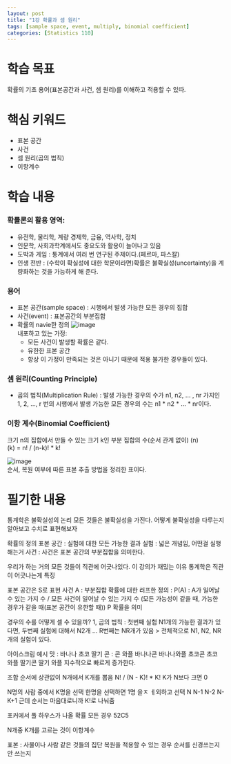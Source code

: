 ```yaml
---
layout: post
title: "1강 확률과 셈 원리"
tags: [sample space, event, multiply, binomial coefficient]
categories: [Statistics 110]
---
```


# 학습 목표
확률의 기초 용어(표본공간과 사건, 셈 원리)를 이해하고 적용할 수 있따.

# 핵심 키워드
- 표본 공간
- 사건
- 셈 원리(곱의 법칙)
- 이항계수

# 학습 내용
### 확률론의 활용 영역:
- 유전학, 물리학, 계량 경제학, 금융, 역사학, 정치
- 인문학, 사회과학계에서도 중요도와 활용이 늘어나고 있음
- 도박과 게임 : 통계에서 여러 번 연구된 주제이다.(페르마, 파스칼)
- 인생 전반 : (수학이 확실성에 대한 학문이라면)확률은 불확실성(uncertainty)을 계량화하는 것을 가능하게 해 준다.

### 용어
- 표본 공간(sample space) : 시행에서 발생 가능한 모든 경우의 집합
- 사건(event) : 표본공간의 부분집합
- 확률의 navie한 정의
![image](https://user-images.githubusercontent.com/50114210/71911360-e7bdb580-31b6-11ea-8ca4-14c66aaf64f3.png)       
  내포하고 있는 가정:
  - 모든 사건이 발생할 확률은 같다.
  - 유한한 표본 공간
  - 항상 이 가정이 만족되는 것은 아니기 때문에 적용 불가한 경우들이 있다.
  
### 셈 원리(Counting Principle)
- 곱의 법칙(Multiplication Rule) : 발생 가능한 경우의 수가 n1, n2, ... , nr 가지인 1, 2, ..., r 번의 시행에서 발생 가능한 모든 경우의 수는 n1 * n2 * ... * nr이다.

### 이항 계수(Binomial Coefficient)
크기 n의 집합에서 만들 수 있는 크기 k인 부분 집합의 수(순서 관계 없이)
(n)       
(k) = n! / (n-k)! * k!

![image](https://user-images.githubusercontent.com/50114210/71911586-56027800-31b7-11ea-9896-7c47f715ab0b.png)       
순서, 복원 여부에 따른 표본 추출 방법을 정리한 표이다.

 # 필기한 내용
 통계학은 불확실성의 논리
모든 것들은 불확실성을 가진다.
어떻게 불확실성을 다루는지 알아보고 수치로 표현해보자

확률의 정의
표본 공간 : 실험에 대한 모든 가능한 결과
실험 : 넓은 개념임, 어떤걸 실행해는거
사건 : 사건은 표본 공간의 부분집합을 의미한다.

우리가 하는 거의 모든 것들이 직관에 어긋나있다. 이 강의가 재밌는 이유
통계학은 직관이 어긋나는게 특징

표본 공간은 S로 표현
사건 A : 부분집합
확률에 대한 러프한 정의 : P(A) : A가 일어날 수 있는 가지 수 / 모든 사건이 일어날 수 있는 가지 수 (모든 가능성이 같을 때, 가능한 경우가 같을 때(표본 공간이 유한할 때))
P 확률을 의미

경우의 수를 어떻게 셀 수 있을까?
1, 곱의 법칙 : 첫번째 실험 N1개의 가능한 결과가 있다면, 두번째 실험에 대해서 N2개 … R번째는 NR개가 있음 > 전체적으로 N1, N2, NR개의 실험이 있다.

아이스크림 예시
맛 : 바나나 초코 딸기
콘 : 콘 와플
바나나콘 바나나와플 초코콘 초코 와플 딸기콘 딸기 와플
지수적으로 빠르게 증가한다.

조합 순서에 상관없이 N개에서 K개를 뽑음
N! / (N - K)! * K!
K가 N보다 크면 0

N명의 사람 중에서 K명을 선택
한명을 선택하면 1명 을ㅈ ㅔ외하고 선택
N N-1 N-2 N-K+1
근데 순서는 마음대로니까 K!로 나눠줌

포커에서 풀 하우스가 나올 확률
모든 경우 52C5

N개중 K개를 고르는 것이 이항계수

표본 : 사물이나 사람 같은 것들의 집단
복원을 적용할 수 있는 경우
순서를 신경쓰는지 안 쓰는지



